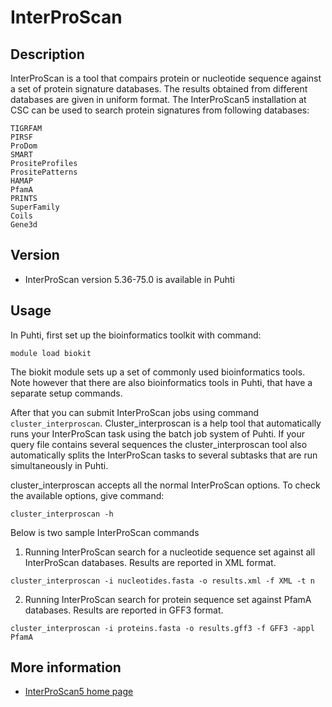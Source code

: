 # InterProScan

## Description

InterProScan is a tool that compairs protein or nucleotide sequence against a set of protein signature databases. 
The results obtained from different databases are given in uniform format. The InterProScan5 installation at CSC can 
be used to search protein signatures from following databases:

    TIGRFAM
    PIRSF
    ProDom
    SMART
    PrositeProfiles
    PrositePatterns
    HAMAP
    PfamA
    PRINTS
    SuperFamily
    Coils
    Gene3d
    
## Version

*   InterProScan version 5.36-75.0 is available in Puhti

## Usage 

In Puhti, first set up the bioinformatics toolkit with command:
```text
module load biokit
```
The biokit module sets up a set of commonly used bioinformatics tools. 
Note however that there are also bioinformatics tools in Puhti, that have a separate setup commands.

After that you can submit  InterProScan jobs using command `cluster_interproscan`. Cluster_interproscan 
is a help tool that automatically runs your InterProScan task using the batch job system of Puhti. 
If your query file contains several sequences the cluster_interproscan tool also automatically splits 
the InterProScan tasks to several subtasks that are run simultaneously in Puhti. 

cluster_interproscan accepts all the normal InterProScan options. To check the available options, give command:

```text
cluster_interproscan -h
```

Below is two sample InterProScan commands

1. Running InterProScan search for a nucleotide sequence set  against all InterProScan databases. 
Results are reported in XML format.
```text
cluster_interproscan -i nucleotides.fasta -o results.xml -f XML -t n
```

2. Running InterProScan search for protein sequence set against PfamA databases. Results are reported in GFF3 format.
```text
cluster_interproscan -i proteins.fasta -o results.gff3 -f GFF3 -appl PfamA
```


## More information

*   [InterProScan5 home page](code.google.com/p/interproscan/)


